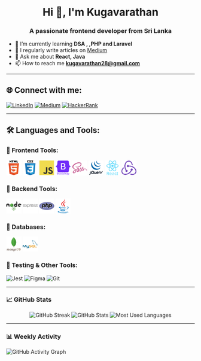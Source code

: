 <h1 align="center">Hi 👋, I'm Kugavarathan</h1>
<h3 align="center">A passionate frontend developer from Sri Lanka</h3>

- 🌱 I’m currently learning **DSA , ,PHP and Laravel**
- 📝 I regularly write articles on [Medium](https://medium.com/@kugavarathan28)
- 💬 Ask me about **React, Java**
- 📫 How to reach me **kugavarathan28@gmail.com**

---

## 🌐 Connect with me:
<p align="left">
<a href="https://www.linkedin.com/in/kugavarathan-navaraththinarasa-7ab094267/" target="blank"><img align="center" src="https://raw.githubusercontent.com/rahuldkjain/github-profile-readme-generator/master/src/images/icons/Social/linked-in-alt.svg" alt="LinkedIn" height="30" width="40" /></a>
<a href="https://medium.com/@kugavarathan28" target="blank"><img align="center" src="https://raw.githubusercontent.com/rahuldkjain/github-profile-readme-generator/master/src/images/icons/Social/medium.svg" alt="Medium" height="30" width="40" /></a>
<a href="https://www.hackerrank.com/kugavarathan28" target="blank"><img align="center" src="https://raw.githubusercontent.com/rahuldkjain/github-profile-readme-generator/master/src/images/icons/Social/hackerrank.svg" alt="HackerRank" height="30" width="40" /></a>
</p>

---

## 🛠 Languages and Tools:

### 🔹 Frontend Tools:
<p align="left">
    <img src="https://raw.githubusercontent.com/devicons/devicon/master/icons/html5/html5-original-wordmark.svg" alt="HTML" width="40" height="40"/>
    <img src="https://raw.githubusercontent.com/devicons/devicon/master/icons/css3/css3-original-wordmark.svg" alt="CSS" width="40" height="40"/>
    <img src="https://raw.githubusercontent.com/devicons/devicon/master/icons/javascript/javascript-original.svg" alt="JavaScript" width="40" height="40"/> 
    <img src="https://raw.githubusercontent.com/devicons/devicon/master/icons/bootstrap/bootstrap-plain-wordmark.svg" alt="Bootstrap" width="40" height="40"/> 
    <img src="https://raw.githubusercontent.com/devicons/devicon/master/icons/sass/sass-original.svg" alt="Sass" width="40" height="40"/> 
    <img src="https://raw.githubusercontent.com/devicons/devicon/master/icons/jquery/jquery-original-wordmark.svg" alt="jQuery" width="40" height="40"/>
    <img src="https://raw.githubusercontent.com/devicons/devicon/master/icons/react/react-original-wordmark.svg" alt="React" width="40" height="40"/> 
    <img src="https://raw.githubusercontent.com/devicons/devicon/master/icons/redux/redux-original.svg" alt="Redux" width="40" height="40"/> 
</p>


### 🔹 Backend Tools:
<p align="left">
 <img src="https://raw.githubusercontent.com/devicons/devicon/master/icons/nodejs/nodejs-original-wordmark.svg" alt="Node.js" width="40" height="40"/> 
<img src="https://raw.githubusercontent.com/devicons/devicon/master/icons/express/express-original-wordmark.svg" alt="Express.js" width="40" height="40"/> 
<img src="https://raw.githubusercontent.com/devicons/devicon/master/icons/php/php-original.svg" alt="PHP" width="40" height="40"/> 
<img src="https://raw.githubusercontent.com/devicons/devicon/master/icons/java/java-original.svg" alt="Java" width="40" height="40"/> 
</p>

### 🔹 Databases:
<p align="left">
<img src="https://raw.githubusercontent.com/devicons/devicon/master/icons/mongodb/mongodb-original-wordmark.svg" alt="MongoDB" width="40" height="40"/> 
<img src="https://raw.githubusercontent.com/devicons/devicon/master/icons/mysql/mysql-original-wordmark.svg" alt="MySQL" width="40" height="40"/> 
</p>

### 🔹 Testing & Other Tools:
<p align="left">
 <img src="https://www.vectorlogo.zone/logos/jestjsio/jestjsio-icon.svg" alt="Jest" width="40" height="40"/> 
 <img src="https://www.vectorlogo.zone/logos/figma/figma-icon.svg" alt="Figma" width="40" height="40"/> 
<img src="https://www.vectorlogo.zone/logos/git-scm/git-scm-icon.svg" alt="Git" width="40" height="40"/> 
</p>

---
### 📈 GitHub Stats
<!--
<div align="center">

![GitHub Streak](https://streak-stats.demolab.com/?user=Nkugavarathan&theme=radical&hide_border=true&cache=none)
  <img src="https://github-readme-stats.vercel.app/api?username=Nkugavarathan&show_icons=true&theme=radical" alt="GitHub Stats"/>
  <img align="left" src="https://github-readme-stats.vercel.app/api/top-langs?username=Nkugavarathan&show_icons=true&locale=en&layout=compact&theme=radical" alt="Nkugavarathan" />

 </div> -->
<div align="center">

  <img src="https://streak-stats.demolab.com/?user=Nkugavarathan&theme=radical&hide_border=true&cache=none" alt="GitHub Streak"/>
  <img src="https://github-readme-stats.vercel.app/api?username=Nkugavarathan&show_icons=true&theme=radical" alt="GitHub Stats"/>
  <img src="https://github-readme-stats.vercel.app/api/top-langs?username=Nkugavarathan&show_icons=true&locale=en&layout=compact&theme=radical" alt="Most Used Languages"/>



</div>

---
### 📊 Weekly Activity

![GitHub Activity Graph](https://github-readme-activity-graph.vercel.app/graph?username=Nkugavarathan&theme=react-dark)



